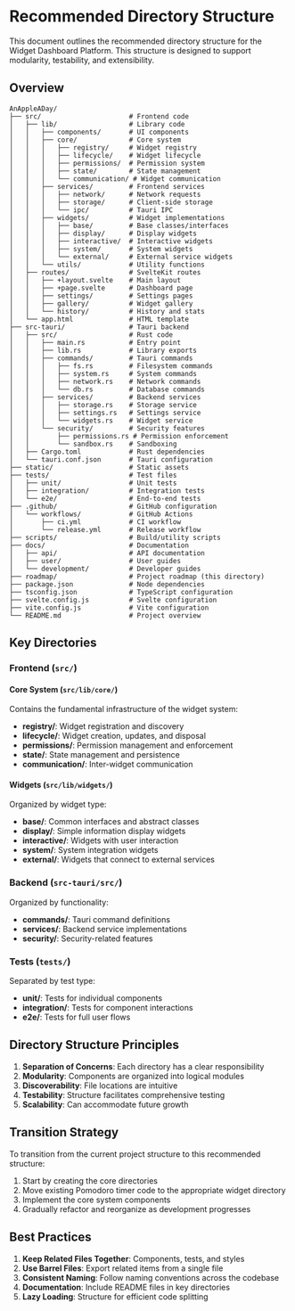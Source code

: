 # Recommended Directory Structure

This document outlines the recommended directory structure for the Widget Dashboard Platform. This structure is designed to support modularity, testability, and extensibility.

## Overview

```
AnAppleADay/
├── src/                      # Frontend code
│   ├── lib/                  # Library code
│   │   ├── components/       # UI components
│   │   ├── core/             # Core system
│   │   │   ├── registry/     # Widget registry
│   │   │   ├── lifecycle/    # Widget lifecycle
│   │   │   ├── permissions/  # Permission system
│   │   │   ├── state/        # State management
│   │   │   └── communication/ # Widget communication
│   │   ├── services/         # Frontend services
│   │   │   ├── network/      # Network requests
│   │   │   ├── storage/      # Client-side storage
│   │   │   └── ipc/          # Tauri IPC
│   │   ├── widgets/          # Widget implementations
│   │   │   ├── base/         # Base classes/interfaces
│   │   │   ├── display/      # Display widgets
│   │   │   ├── interactive/  # Interactive widgets
│   │   │   ├── system/       # System widgets
│   │   │   └── external/     # External service widgets
│   │   └── utils/            # Utility functions
│   ├── routes/               # SvelteKit routes
│   │   ├── +layout.svelte    # Main layout
│   │   ├── +page.svelte      # Dashboard page
│   │   ├── settings/         # Settings pages
│   │   ├── gallery/          # Widget gallery
│   │   └── history/          # History and stats
│   └── app.html              # HTML template
├── src-tauri/                # Tauri backend
│   ├── src/                  # Rust code
│   │   ├── main.rs           # Entry point
│   │   ├── lib.rs            # Library exports
│   │   ├── commands/         # Tauri commands
│   │   │   ├── fs.rs         # Filesystem commands
│   │   │   ├── system.rs     # System commands
│   │   │   ├── network.rs    # Network commands
│   │   │   └── db.rs         # Database commands
│   │   ├── services/         # Backend services
│   │   │   ├── storage.rs    # Storage service
│   │   │   ├── settings.rs   # Settings service
│   │   │   └── widgets.rs    # Widget service
│   │   └── security/         # Security features
│   │       ├── permissions.rs # Permission enforcement
│   │       └── sandbox.rs    # Sandboxing
│   ├── Cargo.toml            # Rust dependencies
│   └── tauri.conf.json       # Tauri configuration
├── static/                   # Static assets
├── tests/                    # Test files
│   ├── unit/                 # Unit tests
│   ├── integration/          # Integration tests
│   └── e2e/                  # End-to-end tests
├── .github/                  # GitHub configuration
│   └── workflows/            # GitHub Actions
│       ├── ci.yml            # CI workflow
│       └── release.yml       # Release workflow
├── scripts/                  # Build/utility scripts
├── docs/                     # Documentation
│   ├── api/                  # API documentation
│   ├── user/                 # User guides
│   └── development/          # Developer guides
├── roadmap/                  # Project roadmap (this directory)
├── package.json              # Node dependencies
├── tsconfig.json             # TypeScript configuration
├── svelte.config.js          # Svelte configuration
├── vite.config.js            # Vite configuration
└── README.md                 # Project overview
```

## Key Directories

### Frontend (`src/`)

#### Core System (`src/lib/core/`)

Contains the fundamental infrastructure of the widget system:

- **registry/**: Widget registration and discovery
- **lifecycle/**: Widget creation, updates, and disposal
- **permissions/**: Permission management and enforcement
- **state/**: State management and persistence
- **communication/**: Inter-widget communication

#### Widgets (`src/lib/widgets/`)

Organized by widget type:

- **base/**: Common interfaces and abstract classes
- **display/**: Simple information display widgets
- **interactive/**: Widgets with user interaction
- **system/**: System integration widgets
- **external/**: Widgets that connect to external services

### Backend (`src-tauri/src/`)

Organized by functionality:

- **commands/**: Tauri command definitions
- **services/**: Backend service implementations
- **security/**: Security-related features

### Tests (`tests/`)

Separated by test type:

- **unit/**: Tests for individual components
- **integration/**: Tests for component interactions
- **e2e/**: Tests for full user flows

## Directory Structure Principles

1. **Separation of Concerns**: Each directory has a clear responsibility
2. **Modularity**: Components are organized into logical modules
3. **Discoverability**: File locations are intuitive
4. **Testability**: Structure facilitates comprehensive testing
5. **Scalability**: Can accommodate future growth

## Transition Strategy

To transition from the current project structure to this recommended structure:

1. Start by creating the core directories
2. Move existing Pomodoro timer code to the appropriate widget directory
3. Implement the core system components
4. Gradually refactor and reorganize as development progresses

## Best Practices

1. **Keep Related Files Together**: Components, tests, and styles
2. **Use Barrel Files**: Export related items from a single file
3. **Consistent Naming**: Follow naming conventions across the codebase
4. **Documentation**: Include README files in key directories
5. **Lazy Loading**: Structure for efficient code splitting